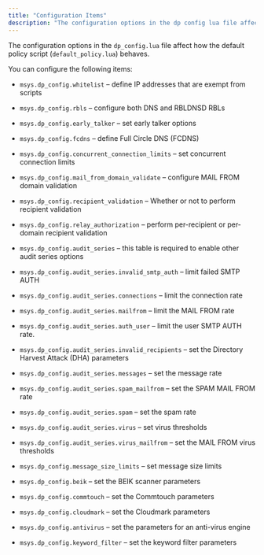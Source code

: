 ```yaml
---
title: "Configuration Items"
description: "The configuration options in the dp config lua file affect how the default policy script default policy lua behaves You can configure the following items msys dp config whitelist define IP addresses that are exempt from scripts msys dp config rbls configure both DNS and RBLDNSD RB Ls msys dp..."
---
```


The configuration options in the `dp_config.lua` file affect how the default policy script (`default_policy.lua`) behaves.

You can configure the following items:

*   `msys.dp_config.whitelist` – define IP addresses that are exempt from scripts

*   `msys.dp_config.rbls` – configure both DNS and RBLDNSD RBLs

*   `msys.dp_config.early_talker` – set early talker options

*   `msys.dp_config.fcdns` – define Full Circle DNS (FCDNS)

*   `msys.dp_config.concurrent_connection_limits` – set concurrent connection limits

*   `msys.dp_config.mail_from_domain_validate` – configure MAIL FROM domain validation

*   `msys.dp_config.recipient_validation` – Whether or not to perform recipient validation

*   `msys.dp_config.relay_authorization` – perform per-recipient or per-domain recipient validation

*   `msys.dp_config.audit_series` – this table is required to enable other audit series options

*   `msys.dp_config.audit_series.invalid_smtp_auth` – limit failed SMTP AUTH

*   `msys.dp_config.audit_series.connections` – limit the connection rate

*   `msys.dp_config.audit_series.mailfrom` – limit the MAIL FROM rate

*   `msys.dp_config.audit_series.auth_user` – limit the user SMTP AUTH rate.

*   `msys.dp_config.audit_series.invalid_recipients` – set the Directory Harvest Attack (DHA) parameters

*   `msys.dp_config.audit_series.messages` – set the message rate

*   `msys.dp_config.audit_series.spam_mailfrom` – set the SPAM MAIL FROM rate

*   `msys.dp_config.audit_series.spam` – set the spam rate

*   `msys.dp_config.audit_series.virus` – set virus thresholds

*   `msys.dp_config.audit_series.virus_mailfrom` – set the MAIL FROM virus thresholds

*   `msys.dp_config.message_size_limits` – set message size limits

*   `msys.dp_config.beik` – set the BEIK scanner parameters

*   `msys.dp_config.commtouch` – set the Commtouch parameters

*   `msys.dp_config.cloudmark` – set the Cloudmark parameters

*   `msys.dp_config.antivirus` – set the parameters for an anti-virus engine

*   `msys.dp_config.keyword_filter` – set the keyword filter parameters